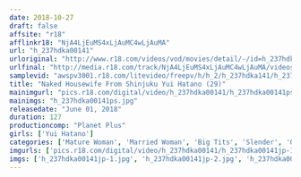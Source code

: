 ```yaml
---
date: 2018-10-27
draft: false
affsite: "r18"
afflinkr18: "NjA4LjEuMS4xLjAuMC4wLjAuMA"
url: "h_237hdka00141"
urloriginal: "http://www.r18.com/videos/vod/movies/detail/-/id=h_237hdka00141"
urlfinal: "http://media.r18.com/track/NjA4LjEuMS4xLjAuMC4wLjAuMA/videos/vod/movies/detail/-/id=h_237hdka00141"
samplevid: "awspv3001.r18.com/litevideo/freepv/h/h_2/h_237hdka141/h_237hdka141_dmb_w.mp4"
title: "Naked Housewife From Shinjuku Yui Hatano (29)"
mainimgurl: "pics.r18.com/digital/video/h_237hdka00141/h_237hdka00141ps.jpg"
mainimgs: "h_237hdka00141ps.jpg"
releasedate: "June 01, 2018"
duration: 127
productioncomp: "Planet Plus"
girls: ['Yui Hatano']
categories: ['Mature Woman', 'Married Woman', 'Big Tits', 'Slender', 'Other Fetishes', 'Featured Actress', 'Hi-Def']
imgurls: ['pics.r18.com/digital/video/h_237hdka00141/h_237hdka00141jp-1.jpg', 'pics.r18.com/digital/video/h_237hdka00141/h_237hdka00141jp-2.jpg', 'pics.r18.com/digital/video/h_237hdka00141/h_237hdka00141jp-3.jpg', 'pics.r18.com/digital/video/h_237hdka00141/h_237hdka00141jp-4.jpg', 'pics.r18.com/digital/video/h_237hdka00141/h_237hdka00141jp-5.jpg', 'pics.r18.com/digital/video/h_237hdka00141/h_237hdka00141jp-6.jpg', 'pics.r18.com/digital/video/h_237hdka00141/h_237hdka00141jp-7.jpg', 'pics.r18.com/digital/video/h_237hdka00141/h_237hdka00141jp-8.jpg', 'pics.r18.com/digital/video/h_237hdka00141/h_237hdka00141jp-9.jpg', 'pics.r18.com/digital/video/h_237hdka00141/h_237hdka00141jp-10.jpg', 'pics.r18.com/digital/video/h_237hdka00141/h_237hdka00141jp-11.jpg', 'pics.r18.com/digital/video/h_237hdka00141/h_237hdka00141jp-12.jpg', 'pics.r18.com/digital/video/h_237hdka00141/h_237hdka00141jp-13.jpg', 'pics.r18.com/digital/video/h_237hdka00141/h_237hdka00141jp-14.jpg', 'pics.r18.com/digital/video/h_237hdka00141/h_237hdka00141jp-15.jpg', 'pics.r18.com/digital/video/h_237hdka00141/h_237hdka00141jp-16.jpg', 'pics.r18.com/digital/video/h_237hdka00141/h_237hdka00141jp-17.jpg', 'pics.r18.com/digital/video/h_237hdka00141/h_237hdka00141jp-18.jpg', 'pics.r18.com/digital/video/h_237hdka00141/h_237hdka00141jp-19.jpg', 'pics.r18.com/digital/video/h_237hdka00141/h_237hdka00141jp-20.jpg']
imgs: ['h_237hdka00141jp-1.jpg', 'h_237hdka00141jp-2.jpg', 'h_237hdka00141jp-3.jpg', 'h_237hdka00141jp-4.jpg', 'h_237hdka00141jp-5.jpg', 'h_237hdka00141jp-6.jpg', 'h_237hdka00141jp-7.jpg', 'h_237hdka00141jp-8.jpg', 'h_237hdka00141jp-9.jpg', 'h_237hdka00141jp-10.jpg', 'h_237hdka00141jp-11.jpg', 'h_237hdka00141jp-12.jpg', 'h_237hdka00141jp-13.jpg', 'h_237hdka00141jp-14.jpg', 'h_237hdka00141jp-15.jpg', 'h_237hdka00141jp-16.jpg', 'h_237hdka00141jp-17.jpg', 'h_237hdka00141jp-18.jpg', 'h_237hdka00141jp-19.jpg', 'h_237hdka00141jp-20.jpg']
---
```

